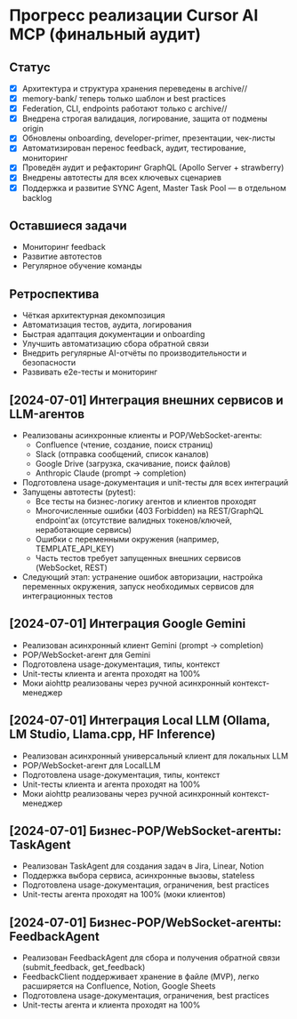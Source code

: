 # Прогресс реализации Cursor AI MCP (финальный аудит)

## Статус
- [x] Архитектура и структура хранения переведены в archive/<origin>/
- [x] memory-bank/ теперь только шаблон и best practices
- [x] Federation, CLI, endpoints работают только с archive/<origin>/
- [x] Внедрена строгая валидация, логирование, защита от подмены origin
- [x] Обновлены onboarding, developer-primer, презентации, чек-листы
- [x] Автоматизирован перенос feedback, аудит, тестирование, мониторинг
- [x] Проведён аудит и рефакторинг GraphQL (Apollo Server + strawberry)
- [x] Внедрены автотесты для всех ключевых сценариев
- [x] Поддержка и развитие SYNC Agent, Master Task Pool — в отдельном backlog

## Оставшиеся задачи
- Мониторинг feedback
- Развитие автотестов
- Регулярное обучение команды

## Ретроспектива
- Чёткая архитектурная декомпозиция
- Автоматизация тестов, аудита, логирования
- Быстрая адаптация документации и onboarding
- Улучшить автоматизацию сбора обратной связи
- Внедрить регулярные AI-отчёты по производительности и безопасности
- Развивать e2e-тесты и мониторинг

## [2024-07-01] Интеграция внешних сервисов и LLM-агентов

- Реализованы асинхронные клиенты и POP/WebSocket-агенты:
  - Confluence (чтение, создание, поиск страниц)
  - Slack (отправка сообщений, список каналов)
  - Google Drive (загрузка, скачивание, поиск файлов)
  - Anthropic Claude (prompt → completion)
- Подготовлена usage-документация и unit-тесты для всех интеграций
- Запущены автотесты (pytest):
  - Все тесты на бизнес-логику агентов и клиентов проходят
  - Многочисленные ошибки (403 Forbidden) на REST/GraphQL endpoint'ах (отсутствие валидных токенов/ключей, неработающие сервисы)
  - Ошибки с переменными окружения (например, TEMPLATE_API_KEY)
  - Часть тестов требует запущенных внешних сервисов (WebSocket, REST)
- Следующий этап: устранение ошибок авторизации, настройка переменных окружения, запуск необходимых сервисов для интеграционных тестов

## [2024-07-01] Интеграция Google Gemini

- Реализован асинхронный клиент Gemini (prompt → completion)
- POP/WebSocket-агент для Gemini
- Подготовлена usage-документация, типы, контекст
- Unit-тесты клиента и агента проходят на 100%
- Моки aiohttp реализованы через ручной асинхронный контекст-менеджер

## [2024-07-01] Интеграция Local LLM (Ollama, LM Studio, Llama.cpp, HF Inference)

- Реализован асинхронный универсальный клиент для локальных LLM
- POP/WebSocket-агент для LocalLLM
- Подготовлена usage-документация, типы, контекст
- Unit-тесты клиента и агента проходят на 100%
- Моки aiohttp реализованы через ручной асинхронный контекст-менеджер

## [2024-07-01] Бизнес-POP/WebSocket-агенты: TaskAgent

- Реализован TaskAgent для создания задач в Jira, Linear, Notion
- Поддержка выбора сервиса, асинхронные вызовы, stateless
- Подготовлена usage-документация, ограничения, best practices
- Unit-тесты агента проходят на 100% (моки клиентов)

## [2024-07-01] Бизнес-POP/WebSocket-агенты: FeedbackAgent

- Реализован FeedbackAgent для сбора и получения обратной связи (submit_feedback, get_feedback)
- FeedbackClient поддерживает хранение в файле (MVP), легко расширяется на Confluence, Notion, Google Sheets
- Подготовлена usage-документация, ограничения, best practices
- Unit-тесты агента и клиента проходят на 100% 